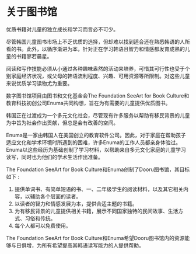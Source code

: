 # 关于图书馆

优质书籍对儿童的独立成长和学习而言必不可少。

尽管韩国儿童图书市场上不乏优质的选择，但却难以找到适合还在熟悉韩语的人所看的书。此外，以循序渐进为本，针对正在学习韩语且智力和情感都发育成熟的儿童的书籍寥若晨星。

阅读和写作技能必须从小通过各种趣味盎然的活动来培养，可惜其可行性也受于个别家庭经济状况，或父母的韩语流利程度、兴趣、可用资源等所限制。对这些儿童来说优质学习读物尤为重要。

数字图书馆项目由图书和文化基金会The Foundation SeeArt for Book Culture和教育科技初创公司Enuma共同构想，旨在为有需要的儿童提供优质图书。

韩国正在过渡成为一个多元文化社会，尽管现有许多服务以帮助有移民背景的儿童为中旨为社会作出贡献，但总是会有改善的空间。

Enuma是一家由韩国人在美国创立的教育软件公司。因此，对于家庭在帮助孩子适应文化和学术环境时所遇到的困难，许多Enuma的工作人员都亲身体验过。Enuma以这些经历为基础创制了学习材料，以帮助来自多元文化家庭的儿童学习读写，同时也为他们的学术生活作出准备。

The Foundation SeeArt for Book Culture和Enuma创制了Dooru图书馆，其目标如下 :

1. 提供单词书、有简单短语的书、一、二年级学生的阅读材料，以及其它相关内容，以辅助各个层面的读者。
2. 以读者的智力和情感发展为本，提供合适主题的书籍。
3. 为有移民背景的儿童提供相关书籍，展示不同国家独特的民间故事、生活方式、习俗和传统。
4. 每个人都可以免费使用。

The Foundation SeeArt for Book Culture和Enuma希望Dooru图书馆内的资源能够与日俱增，为所有希望提高其韩语读写能力的人提供帮助。
